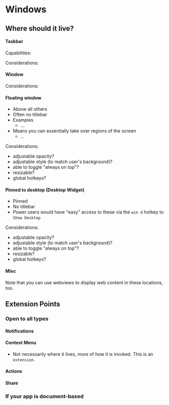 # Windows
## Where should it live?

#### Taskbar
Capabilities:

Considerations:

<!-- #### Dock
- Not just for launching. Can also show information.
- Just update the icon with information. See the built-in Activity Monitor, for example:
- ![](https://github.com/kylpo/dev-playbook/blob/master/assets/activity-monitor-icon.png?raw=true)
- Can also launch popups, like those shown in menubar. -->

#### Window
Considerations:

#### Floating window
- Above all others
- Often no titlebar
- Examples
    - ...
- Means you can essentially take over regions of the screen
    - ...

Considerations:

- adjustable opacity?
- adjustable style (to match user's background)?
- able to toggle "always on top"?
- resizable?
- global hotkeys?

#### Pinned to desktop (Desktop Widget)
- Pinned
- No titlebar
- Power users would have "easy" access to these via the `win d` hotkey to `Show Desktop`

Considerations:

- adjustable opacity?
- adjustable style (to match user's background)?
- able to toggle "always on top"?
- resizable?
- global hotkeys?


#### Misc
Note that you can use webviews to display web content in these locations, too.

## Extension Points
### Open to all types
#### Notifications

#### Context Menu
- Not necessarily where it lives, more of how it is invoked. This is an `extension`.

#### Actions

#### Share

### If your app is document-based